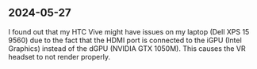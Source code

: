 ## 2024-05-27

I found out that my HTC Vive might have issues on my laptop (Dell XPS 15 9560) due to the fact that the HDMI port is connected to the iGPU (Intel Graphics) instead of the dGPU (NVIDIA GTX 1050M). This causes the VR headset to not render properly.

